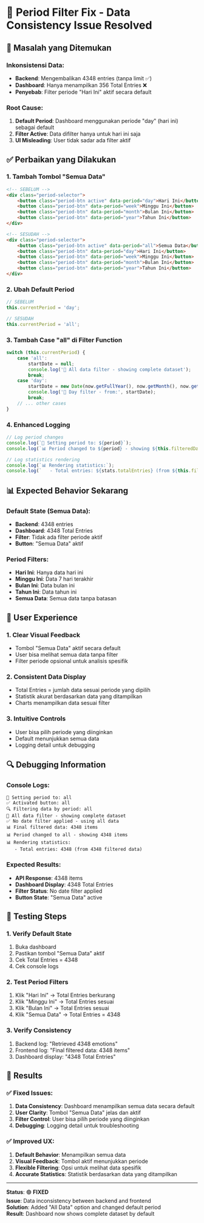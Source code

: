 # 🔧 Period Filter Fix - Data Consistency Issue Resolved

## 🐛 **Masalah yang Ditemukan**

### **Inkonsistensi Data:**
- **Backend**: Mengembalikan 4348 entries (tanpa limit ✅)
- **Dashboard**: Hanya menampilkan 356 Total Entries ❌
- **Penyebab**: Filter periode "Hari Ini" aktif secara default

### **Root Cause:**
1. **Default Period**: Dashboard menggunakan periode "day" (hari ini) sebagai default
2. **Filter Active**: Data difilter hanya untuk hari ini saja
3. **UI Misleading**: User tidak sadar ada filter aktif

## ✅ **Perbaikan yang Dilakukan**

### **1. Tambah Tombol "Semua Data"**
```html
<!-- SEBELUM -->
<div class="period-selector">
    <button class="period-btn active" data-period="day">Hari Ini</button>
    <button class="period-btn" data-period="week">Minggu Ini</button>
    <button class="period-btn" data-period="month">Bulan Ini</button>
    <button class="period-btn" data-period="year">Tahun Ini</button>
</div>

<!-- SESUDAH -->
<div class="period-selector">
    <button class="period-btn active" data-period="all">Semua Data</button>
    <button class="period-btn" data-period="day">Hari Ini</button>
    <button class="period-btn" data-period="week">Minggu Ini</button>
    <button class="period-btn" data-period="month">Bulan Ini</button>
    <button class="period-btn" data-period="year">Tahun Ini</button>
</div>
```

### **2. Ubah Default Period**
```javascript
// SEBELUM
this.currentPeriod = 'day';

// SESUDAH
this.currentPeriod = 'all';
```

### **3. Tambah Case "all" di Filter Function**
```javascript
switch (this.currentPeriod) {
    case 'all':
        startDate = null;
        console.log('📅 All data filter - showing complete dataset');
        break;
    case 'day':
        startDate = new Date(now.getFullYear(), now.getMonth(), now.getDate());
        console.log('📅 Day filter - from:', startDate);
        break;
    // ... other cases
}
```

### **4. Enhanced Logging**
```javascript
// Log period changes
console.log(`🔄 Setting period to: ${period}`);
console.log(`📊 Period changed to ${period} - showing ${this.filteredData.length} items`);

// Log statistics rendering
console.log(`📊 Rendering statistics:`);
console.log(`   - Total entries: ${stats.totalEntries} (from ${this.filteredData.length} filtered data)`);
```

## 📊 **Expected Behavior Sekarang**

### **Default State (Semua Data):**
- **Backend**: 4348 entries
- **Dashboard**: 4348 Total Entries
- **Filter**: Tidak ada filter periode aktif
- **Button**: "Semua Data" aktif

### **Period Filters:**
- **Hari Ini**: Hanya data hari ini
- **Minggu Ini**: Data 7 hari terakhir
- **Bulan Ini**: Data bulan ini
- **Tahun Ini**: Data tahun ini
- **Semua Data**: Semua data tanpa batasan

## 🎯 **User Experience**

### **1. Clear Visual Feedback**
- Tombol "Semua Data" aktif secara default
- User bisa melihat semua data tanpa filter
- Filter periode opsional untuk analisis spesifik

### **2. Consistent Data Display**
- Total Entries = jumlah data sesuai periode yang dipilih
- Statistik akurat berdasarkan data yang ditampilkan
- Charts menampilkan data sesuai filter

### **3. Intuitive Controls**
- User bisa pilih periode yang diinginkan
- Default menunjukkan semua data
- Logging detail untuk debugging

## 🔍 **Debugging Information**

### **Console Logs:**
```
🔄 Setting period to: all
✅ Activated button: all
🔍 Filtering data by period: all
📅 All data filter - showing complete dataset
✅ No date filter applied - using all data
📊 Final filtered data: 4348 items
📊 Period changed to all - showing 4348 items
📊 Rendering statistics:
   - Total entries: 4348 (from 4348 filtered data)
```

### **Expected Results:**
- **API Response**: 4348 items
- **Dashboard Display**: 4348 Total Entries
- **Filter Status**: No date filter applied
- **Button State**: "Semua Data" active

## 🚀 **Testing Steps**

### **1. Verify Default State**
1. Buka dashboard
2. Pastikan tombol "Semua Data" aktif
3. Cek Total Entries = 4348
4. Cek console logs

### **2. Test Period Filters**
1. Klik "Hari Ini" → Total Entries berkurang
2. Klik "Minggu Ini" → Total Entries sesuai
3. Klik "Bulan Ini" → Total Entries sesuai
4. Klik "Semua Data" → Total Entries = 4348

### **3. Verify Consistency**
1. Backend log: "Retrieved 4348 emotions"
2. Frontend log: "Final filtered data: 4348 items"
3. Dashboard display: "4348 Total Entries"

## 🎉 **Results**

### **✅ Fixed Issues:**
1. **Data Consistency**: Dashboard menampilkan semua data secara default
2. **User Clarity**: Tombol "Semua Data" jelas dan aktif
3. **Filter Control**: User bisa pilih periode yang diinginkan
4. **Debugging**: Logging detail untuk troubleshooting

### **✅ Improved UX:**
1. **Default Behavior**: Menampilkan semua data
2. **Visual Feedback**: Tombol aktif menunjukkan periode
3. **Flexible Filtering**: Opsi untuk melihat data spesifik
4. **Accurate Statistics**: Statistik berdasarkan data yang ditampilkan

---

**Status**: 🟢 **FIXED**  
**Issue**: Data inconsistency between backend and frontend  
**Solution**: Added "All Data" option and changed default period  
**Result**: Dashboard now shows complete dataset by default 